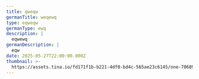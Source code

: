 ```yaml
---
title: qweqw
germanTitle: weqewq
type: eqweqw
germanType: ewq
description: |
  eqwewq
germanDescription: |
  eqw
date: 2025-05-27T22:00:00.000Z
thumbnail: >-
  https://assets.tina.io/fd171f1b-b221-4df0-bd4c-565ae23c6145/one-706897_1280.webp
---
```


